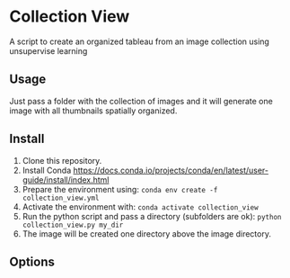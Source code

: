 # Collection View
A script to create an organized tableau from an image collection using unsupervise learning

## Usage 
Just pass a folder with the collection of images and it will generate one image with all thumbnails spatially organized.

## Install

1. Clone this repository.
2. Install Conda https://docs.conda.io/projects/conda/en/latest/user-guide/install/index.html
3. Prepare the environment using:  ```conda env create -f collection_view.yml```
4. Activate the environment with: ```conda activate collection_view```
5. Run the python script and pass a directory (subfolders are ok): ```python collection_view.py my_dir```
6. The image will be created one directory above the image directory.

## Options
